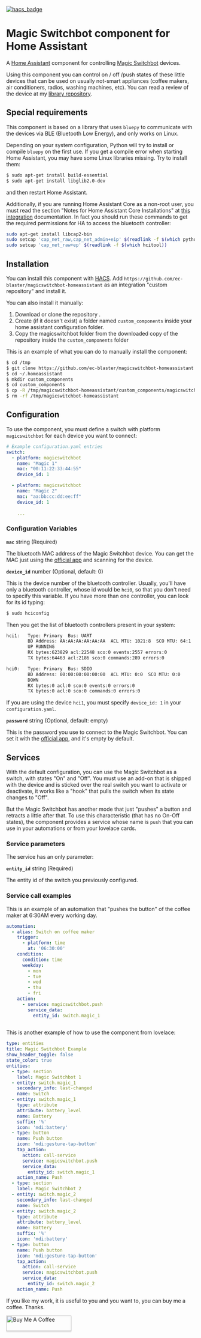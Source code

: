 [![hacs_badge](https://img.shields.io/badge/HACS-Default-orange.svg?style=for-the-badge)](https://github.com/custom-components/hacs)

# Magic Switchbot component for Home Assistant
A [Home Assistant](https://home-assistant.io) component for controlling [Magic Switchbot](https://www.interear.com/smart-products/magic-bluetooth-switchbot.html) devices.

Using this component you can control on / off /push states of these little devices that can be used on usually not-smart appliances (coffee makers, air conditioners, radios, washing machines, etc). You can read a review of the device at my [library repository](https://github.com/ec-blaster/pyMagicSwitchbot).

## Special requirements

This component is based on a library that uses `bluepy` to communicate with the devices via BLE (Bluetooth Low Energy), and only works on Linux.

Depending on your system configuration, Python will try to install or compile `bluepy` on the first use. If you get a compile error when starting Home Assistant, you may have some Linux libraries missing. Try to install them:

```bash
$ sudo apt-get install build-essential
$ sudo apt-get install libglib2.0-dev
```

and then restart Home Assistant.

Additionally, if you are running Home Assistant Core as a non-root user, you must read the section "Notes for Home Assistant Core Installations" at [this integration](https://www.home-assistant.io/integrations/bluetooth_le_tracker/#rootless-setup-on-core-installs) documentation. In fact you should run these commands to get the required permissions for HA to access the bluetooth controller:

``` bash
sudo apt-get install libcap2-bin
sudo setcap 'cap_net_raw,cap_net_admin+eip' $(readlink -f $(which python3))
sudo setcap 'cap_net_raw+ep' $(readlink -f $(which hcitool))
```

## Installation

You can install this component with [HACS](https://github.com/hacs/integration). Add `https://github.com/ec-blaster/magicswitchbot-homeassistant` as an integration "custom repository" and install it.

You can also install it manually:

1. Download or clone the repository .
2. Create (if it doesn't exist) a folder named `custom_components` inside your home assistant configuration folder.
3. Copy the magicswitchbot folder from the downloaded copy of the repository inside the `custom_components` folder

This is an example of what you can do to manually install the component:

```bash
$ cd /tmp
$ git clone https://github.com/ec-blaster/magicswitchbot-homeassistant
$ cd ~/.homeassistant
$ mkdir custom_components
$ cd custom_components
$ cp -R /tmp/magicswitchbot-homeassistant/custom_components/magicswitchbot .
$ rm -rf /tmp/magicswitchbot-homeassistant

```

## Configuration

To use the component, you must define a switch with platform `magicswitchbot` for each device you want to connect:

```yaml
# Example configuration.yaml entries
switch:
  - platform: magicswitchbot
    name: "Magic 1"
    mac: "00:11:22:33:44:55"
    device_id: 1

  - platform: magicswitchbot
    name: "Magic 2"
    mac: "aa:bb:cc:dd:ee:ff"
    device_id: 1
    
    ...
```

### Configuration Variables

**`mac`** string (Required)

The bluetooth MAC address of the Magic Switchbot device. You can get the MAC just using the [official app](https://play.google.com/store/apps/details?id=com.runChina.moLiKaiGuan&hl=es&gl=US) and scanning for the device.

**`device_id`** number (Optional, default: 0)

This is the device number of the bluetooth controller. Usually, you'll have only a bluetooth controller, whose id would be `hci0`, so that you don't need to specify this variable. If you have more than one controller, you can look for its id typing:

```bash
$ sudo hciconfig
```

Then you get the list of bluetooth controllers present in your system:

```bash
hci1:   Type: Primary  Bus: UART
        BD Address: AA:AA:AA:AA:AA:AA  ACL MTU: 1021:8  SCO MTU: 64:1
        UP RUNNING 
        RX bytes:623829 acl:22548 sco:0 events:2557 errors:0
        TX bytes:64463 acl:2186 sco:0 commands:289 errors:0

hci0:   Type: Primary  Bus: SDIO
        BD Address: 00:00:00:00:00:00  ACL MTU: 0:0  SCO MTU: 0:0
        DOWN 
        RX bytes:0 acl:0 sco:0 events:0 errors:0
        TX bytes:0 acl:0 sco:0 commands:0 errors:0
```

If you are using the device `hci1`, you must specify `device_id: 1` in your `configuration.yaml`.

**`password`** string (Optional, default: empty)

This is the password you use to connect to the Magic Switchbot. You can set it with the [official app](https://play.google.com/store/apps/details?id=com.runChina.moLiKaiGuan&hl=es&gl=US), and it's empty by default.

## Services

With the default configuration, you can use the Magic Switchbot as a switch, with states "On" and "Off". You must use an add-on that is shipped with the device and is sticked over the real switch you want to activate or deactivate, it works like a "hook" that pulls the switch when its state changes to "Off".

But the Magic Switchbot has another mode that just "pushes" a button and retracts a little after that. To use this characteristic (that has no On-Off states), the component provides a service whose name is `push` that you can use in your automations or from your lovelace cards.

### Service parameters

The service has an only parameter:

**`entity_id`** string (Required)

The entity id of the switch you previously configured.

### Service call examples

This is an example of an automation that "pushes the button" of the coffee maker at 6:30AM every working day.

```yaml
automation:
  - alias: Switch on coffee maker
    trigger:
      - platform: time
        at: '06:30:00'
    condition:
      condition: time
      weekday:
        - mon
        - tue
        - wed
        - thu
        - fri
    action:
      - service: magicswitchbot.push
        service_data:
          entity_id: switch.magic_1
      
```

This is another example of how to use the component from lovelace:

```yaml
type: entities
title: Magic Switchbot Example
show_header_toggle: false
state_color: true
entities:
  - type: section
    label: Magic Switchbot 1
  - entity: switch.magic_1
    secondary_info: last-changed
    name: Switch
  - entity: switch.magic_1
    type: attribute
    attribute: battery_level
    name: Battery
    suffix: '%'
    icon: 'mdi:battery'
  - type: button
    name: Push button
    icon: 'mdi:gesture-tap-button'
    tap_action:
      action: call-service
      service: magicswitchbot.push
      service_data:
        entity_id: switch.magic_1
    action_name: Push
  - type: section
    label: Magic Switchbot 2
  - entity: switch.magic_2
    secondary_info: last-changed
    name: Switch
  - entity: switch.magic_2
    type: attribute
    attribute: battery_level
    name: Battery
    suffix: '%'
    icon: 'mdi:battery'
  - type: button
    name: Push button
    icon: 'mdi:gesture-tap-button'
    tap_action:
      action: call-service
      service: magicswitchbot.push
      service_data:
        entity_id: switch.magic_2
    action_name: Push

```

If you like my work, it is useful to you and you want to, you can buy me a coffee. Thanks.

<a href="https://www.buymeacoffee.com/ecblaster" target="_blank"><img src="https://www.buymeacoffee.com/assets/img/custom_images/orange_img.png" alt="Buy Me A Coffee" style="height: 41px !important;width: 174px !important;box-shadow: 0px 3px 2px 0px rgba(190, 190, 190, 0.5) !important;-webkit-box-shadow: 0px 3px 2px 0px rgba(190, 190, 190, 0.5) !important;" ></a>

